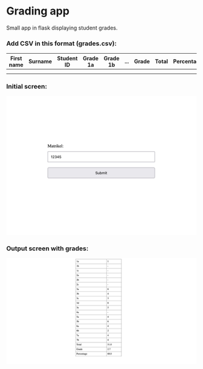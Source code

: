 # Grading app
Small app in flask displaying student grades.

### Add CSV in this format (grades.csv):
| First name | Surname | Student ID | Grade 1a | Grade 1b | ... | Grade | Total | Percentage |
|------------|---------|------------|----------|----------|-----|-------|-------|------------|
|            |         |            |          |          |     |       |       |            |
|            |         |            |          |          |     |       |       |            |

### Initial screen:
![Initial screen](1.jpg)

### Output screen with grades:
![Output screen with grades](2.jpg)
